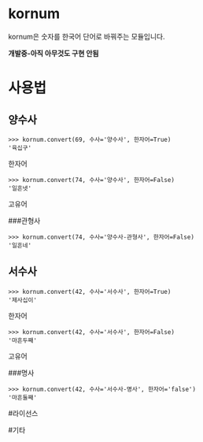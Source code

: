 kornum
====

kornum은 숫자를 한국어 단어로 바꿔주는 모듈입니다.

**개발중-아직 아무것도 구현 안됨**

# 사용법
## 양수사
```
>>> kornum.convert(69, 수사='양수사', 한자어=True)
'육십구'
```
한자어

```
>>> kornum.convert(74, 수사='양수사', 한자어=False)
'일흔넷'
```
고유어

###관형사
```
>>> kornum.convert(74, 수사='양수사-관형사', 한자어=False)
'일흔네'
```

## 서수사
```
>>> kornum.convert(42, 수사='서수사', 한자어=True)
'제사십이'
```
한자어

```
>>> kornum.convert(42, 수사='서수사', 한자어=False)
'마흔두째'
```
고유어

###명사
```
>>> kornum.convert(42, 수사='서수사-명사', 한자어='false')
'마흔둘째'
```
#라이선스

#기타
